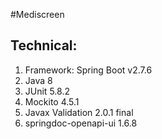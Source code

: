 #Mediscreen
## Technical:

1. Framework: Spring Boot v2.7.6
2. Java 8
3. JUnit 5.8.2
4. Mockito 4.5.1
5. Javax Validation 2.0.1 final
6. springdoc-openapi-ui 1.6.8